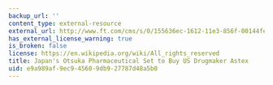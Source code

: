 ```yaml
---
backup_url: ''
content_type: external-resource
external_url: http://www.ft.com/cms/s/0/155636ec-1612-11e3-856f-00144feabdc0.html#axzz3F75yDB8q
has_external_license_warning: true
is_broken: false
license: https://en.wikipedia.org/wiki/All_rights_reserved
title: Japan's Otsuka Pharmaceutical Set to Buy US Drugmaker Astex
uid: e9a989af-9ec9-4560-9db9-27787d48a5b0
---
```

